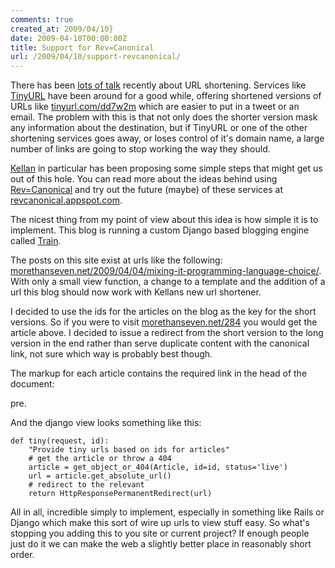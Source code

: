 ```yaml
---
comments: true
created_at: 2009/04/10}
date: 2009-04-10T00:00:00Z
title: Support for Rev=Canonical
url: /2009/04/10/support-revcanonical/
---
```


There has been [lots of talk](http://adactio.com/journal/1566/) recently about URL shortening. Services like [TinyURL](http://tinyurl.com/) have been around for a good while, offering shortened versions of URLs like [tinyurl.com/dd7w2m](http://tinyurl.com/dd7w2m) which are easier to put in a tweet or an email. The problem with this is that not only does the shorter version mask any information about the destination, but if TinyURL or one of the other shortening services goes away, or loses control of it's domain name, a large number of links are going to stop working the way they should.

[Kellan](http://laughingmeme.org/) in particular has been proposing some simple steps that might get us out of this hole. You can read more about the ideas behind using [Rev=Canonical](http://revcanonical.wordpress.com/) and try out the future (maybe) of these services at [revcanonical.appspot.com](http://revcanonical.appspot.com).

The nicest thing from my point of view about this idea is how simple it is to implement. This blog is running a custom Django based blogging engine called [Train](http://github.com/garethr/django-train/tree/master).

The posts on this site exist at urls like the following: [morethanseven.net/2009/04/04/mixing-it-programming-language-choice/](http://morethanseven.net/2009/04/04/mixing-it-programming-language-choice/). With only a small view function, a change to a template and the addition of a url this blog should now work with Kellans new url shortener.

I decided to use the ids for the articles on the blog as the key for the short versions. So if you were to visit [morethanseven.net/284](http://morethanseven.net/284) you would get the article above. I decided to issue a redirect from the short version to the long version in the end rather than serve duplicate content with the canonical link, not sure which way is probably best though.

The markup for each article contains the required link in the head of the document:

pre. <link rel="alternate shorter" href="http://morethanseven.net/284">

</pre>
And the django view looks something like this:

    def tiny(request, id):
        "Provide tiny urls based on ids for articles"
        # get the article or throw a 404
        article = get_object_or_404(Article, id=id, status='live')
        url = article.get_absolute_url()
        # redirect to the relevant
        return HttpResponsePermanentRedirect(url)

All in all, incredible simply to implement, especially in something like Rails or Django which make this sort of wire up urls to view stuff easy. So what's stopping you adding this to you site or current project? If enough people just do it we can make the web a slightly better place in reasonably short order.
